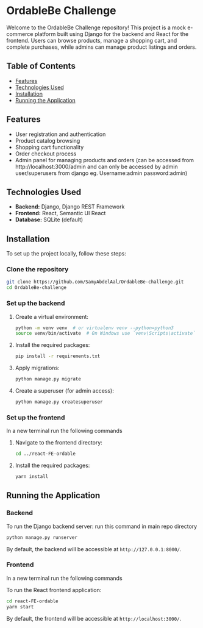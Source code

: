 # OrdableBe Challenge

Welcome to the OrdableBe Challenge repository! This project is a mock e-commerce platform built using Django for the backend and React for the frontend. Users can browse products, manage a shopping cart, and complete purchases, while admins can manage product listings and orders.

## Table of Contents

- [Features](#features)
- [Technologies Used](#technologies-used)
- [Installation](#installation)
- [Running the Application](#running-the-application)

## Features

- User registration and authentication
- Product catalog browsing
- Shopping cart functionality
- Order checkout process
- Admin panel for managing products and orders (can be accessed from http://localhost:3000/admin and can only be accessed by admin user/superusers from django eg. Username:admin password:admin)

## Technologies Used

- **Backend:** Django, Django REST Framework
- **Frontend:** React, Semantic UI React
- **Database:** SQLite (default)

## Installation

To set up the project locally, follow these steps:

### Clone the repository

```bash
git clone https://github.com/SamyAbdelAal/OrdableBe-challenge.git
cd OrdableBe-challenge
```

### Set up the backend


1. Create a virtual environment:

   ```bash
   python -m venv venv  # or virtualenv venv --python=python3
   source venv/bin/activate  # On Windows use `venv\Scripts\activate`
   ```

2. Install the required packages:

   ```bash
   pip install -r requirements.txt
   ```

3. Apply migrations:

   ```bash
   python manage.py migrate
   ```

4. Create a superuser (for admin access):

   ```bash
   python manage.py createsuperuser
   ```

### Set up the frontend

In a new terminal run the following commands

1. Navigate to the frontend directory:

   ```bash
   cd ../react-FE-ordable
   ```

2. Install the required packages:

   ```bash
   yarn install
   ```

## Running the Application

### Backend

To run the Django backend server:
run this command in main repo directory

```bash
python manage.py runserver
```

By default, the backend will be accessible at `http://127.0.0.1:8000/`.


### Frontend

In a new terminal run the following commands

To run the React frontend application:

```bash
cd react-FE-ordable
yarn start
```

By default, the frontend will be accessible at `http://localhost:3000/`.

